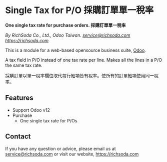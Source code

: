 Single Tax for P/O 採購訂單單一稅率
================================
**One single tax rate for purchase orders. 採購訂單單一稅率**

*By RichSoda Co., Ltd., Odoo Taiwan. <service@richsoda.com> https://richsoda.com*

This is a module for a web-based opensource business suite, [Odoo](http://odoo.com/).

A tax field in P/O instead of one tax rate per line. Makes all the lines in a P/O the same tax rate.

採購訂單以單一稅率欄位取代每行細項皆有稅率。使所有的訂單細項使用同一稅率。

Features
--------
* Support Odoo v12
* Purchase
    - One single tax rate for P/Os

Contact
-------
If you have any question or advice, please email us at service@richsoda.com or visit our website, https://richsoda.com